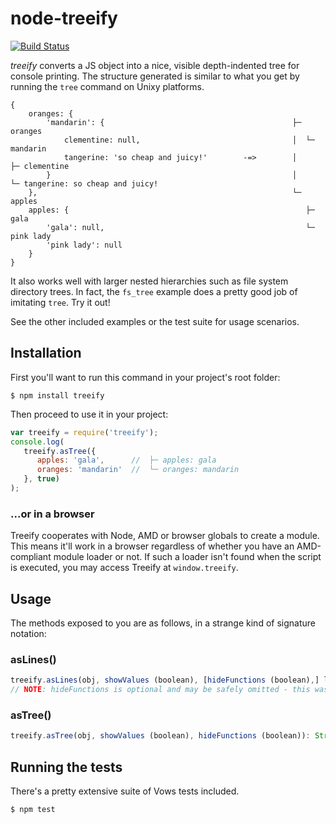 node-treeify
============

[![Build Status](https://travis-ci.org/notatestuser/node-treeify.png?branch=master)](https://travis-ci.org/notatestuser/node-treeify)

_treeify_ converts a JS object into a nice, visible depth-indented tree for console printing. The structure
generated is similar to what you get by running the ```tree``` command on Unixy platforms.

```
{
    oranges: {
        'mandarin': {                                          ├─ oranges
            clementine: null,                                  │  └─ mandarin
            tangerine: 'so cheap and juicy!'        -=>        │     ├─ clementine
        }                                                      │     └─ tangerine: so cheap and juicy!
    },                                                         └─ apples
    apples: {                                                     ├─ gala
        'gala': null,                                             └─ pink lady
        'pink lady': null
    }
}
```

It also works well with larger nested hierarchies such as file system directory trees.
In fact, the ```fs_tree``` example does a pretty good job of imitating ```tree```. Try it out!

See the other included examples or the test suite for usage scenarios.

Installation
------------
First you'll want to run this command in your project's root folder:
```
$ npm install treeify
```

Then proceed to use it in your project:
```js
var treeify = require('treeify');
console.log(
   treeify.asTree({
      apples: 'gala',      //  ├─ apples: gala
      oranges: 'mandarin'  //  └─ oranges: mandarin
   }, true)
);
```

### ...or in a browser

Treeify cooperates with Node, AMD or browser globals to create a module. This means it'll work
in a browser regardless of whether you have an AMD-compliant module loader or not. If such
a loader isn't found when the script is executed, you may access Treeify at ```window.treeify```.

Usage
-----
The methods exposed to you are as follows, in a strange kind of signature notation:

### asLines()
```js
treeify.asLines(obj, showValues (boolean), [hideFunctions (boolean),] lineCallback (function))
// NOTE: hideFunctions is optional and may be safely omitted - this was done to ensure we don't break uses of the previous form
```
### asTree()
```js
treeify.asTree(obj, showValues (boolean), hideFunctions (boolean)): String
```

Running the tests
-----------------
There's a pretty extensive suite of Vows tests included.
```
$ npm test
```
